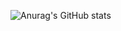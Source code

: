 ![Anurag's GitHub stats](https://github-readme-stats.vercel.app/apiPaiGuanuraghazra&show_icons=true&theme=radical)
